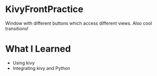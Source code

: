 # KivyFrontPractice
Window with different buttons which access different views. Also cool transitions!
# What I Learned
- Using kivy
- Integrating kivy and Python
